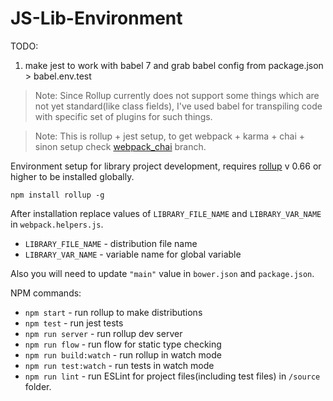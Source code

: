 # JS-Lib-Environment

TODO: 
1. make jest to work with babel 7 and grab babel config from package.json > babel.env.test

> Note: Since Rollup currently does not support some things which are not yet standard(like class fields),
> I've used babel for transpiling code with specific set of plugins for such things.

> Note: This is rollup + jest setup, to get webpack + karma + chai + sinon setup check [webpack_chai](https://github.com/burdiuz/js-lib-project-environment/tree/webpack_chai) branch.

Environment setup for library project development, requires [rollup](https://rollupjs.org/guide/en)  v 0.66 or higher to be installed globally.
```
npm install rollup -g
```
After installation replace values of `LIBRARY_FILE_NAME` and `LIBRARY_VAR_NAME` in `webpack.helpers.js`.
* `LIBRARY_FILE_NAME` - distribution file name
* `LIBRARY_VAR_NAME` - variable name for global variable

Also you will need to update `"main"` value in `bower.json` and `package.json`.

NPM commands:
* `npm start` - run rollup to make distributions
* `npm test` - run jest tests
* `npm run server` - run rollup dev server
* `npm run flow` - run flow for static type checking
* `npm run build:watch` - run rollup in watch mode
* `npm run test:watch` - run tests in watch mode
* `npm run lint` - run ESLint for project files(including test files) in `/source` folder.
